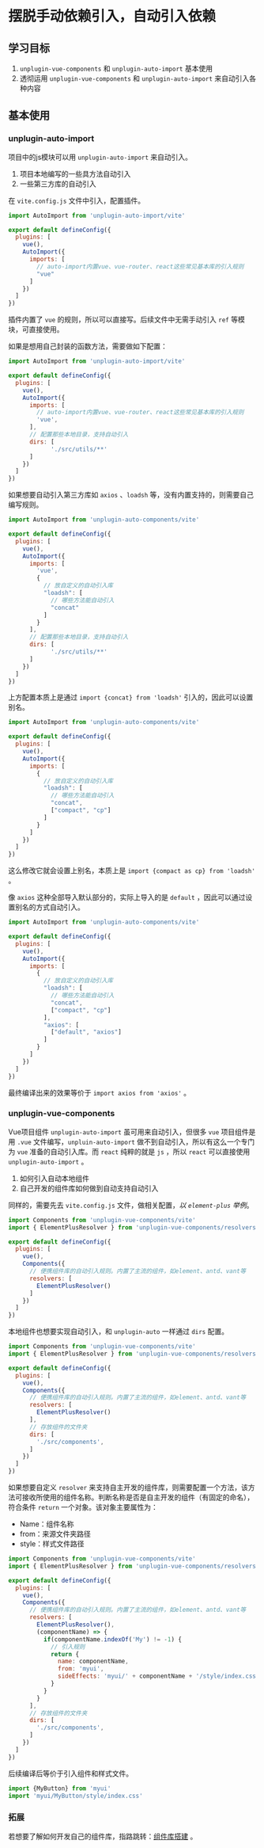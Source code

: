 # 摆脱手动依赖引入，自动引入依赖

## 学习目标

1. `unplugin-vue-components` 和 `unplugin-auto-import` 基本使用
2. 透彻运用 `unplugin-vue-components` 和 `unplugin-auto-import` 来自动引入各种内容

## 基本使用

### unplugin-auto-import

项目中的js模块可以用 `unplugin-auto-import` 来自动引入。

1. 项目本地编写的一些具方法自动引入
2. 一些第三方库的自动引入

在 `vite.config.js` 文件中引入，配置插件。

```js
import AutoImport from 'unplugin-auto-import/vite'

export default defineConfig({
  plugins: [
    vue(),
    AutoImport({
      imports: [
        // auto-import内置vue、vue-router、react这些常见基本库的引入规则
        "vue"
      ]
    })
  ]
})
```

插件内置了 `vue` 的规则，所以可以直接写。后续文件中无需手动引入 `ref` 等模块，可直接使用。

如果是想用自己封装的函数方法，需要做如下配置：

```js
import AutoImport from 'unplugin-auto-import/vite'

export default defineConfig({
  plugins: [
    vue(),
    AutoImport({
      imports: [
        // auto-import内置vue、vue-router、react这些常见基本库的引入规则
        'vue',
      ],
      // 配置那些本地目录，支持自动引入
      dirs: [
        	'./src/utils/**'
      ]
    })
  ]
})
```

如果想要自动引入第三方库如 `axios` 、`loadsh` 等，没有内置支持的，则需要自己编写规则。

```js
import AutoImport from 'unplugin-auto-components/vite'

export default defineConfig({
  plugins: [
    vue(),
    AutoImport({
      imports: [
        'vue',
        {
          // 放自定义的自动引入库
          "loadsh": [
            // 哪些方法能自动引入
            "concat"
          ]
        }
      ],
      // 配置那些本地目录，支持自动引入
      dirs: [
        	'./src/utils/**'
      ]
    })
  ]
})
```

上方配置本质上是通过 `import {concat} from 'loadsh'` 引入的，因此可以设置别名。

```js
import AutoImport from 'unplugin-auto-components/vite'

export default defineConfig({
  plugins: [
    vue(),
    AutoImport({
      imports: [
        {
          // 放自定义的自动引入库
          "loadsh": [
            // 哪些方法能自动引入
            "concat",
            ["compact", "cp"]
          ]
        }
      ]
    })
  ]
})
```

这么修改它就会设置上别名，本质上是 `import {compact as cp} from 'loadsh'` 。

像 `axios` 这种全部导入默认部分的，实际上导入的是 `default` ，因此可以通过设置别名的方式自动引入。

```js
import AutoImport from 'unplugin-auto-components/vite'

export default defineConfig({
  plugins: [
    vue(),
    AutoImport({
      imports: [
        {
          // 放自定义的自动引入库
          "loadsh": [
            // 哪些方法能自动引入
            "concat",
            ["compact", "cp"]
          ],
          "axios": [
            ["default", "axios"]
          ]
        }
      ]
    })
  ]
})
```

最终编译出来的效果等价于 `import axios from 'axios'` 。

### unplugin-vue-components

Vue项目组件 `unplugin-auto-import` 虽可用来自动引入，但很多 `vue` 项目组件是用 `.vue` 文件编写，`unpluin-auto-import` 做不到自动引入，所以有这么一个专门为 `vue` 准备的自动引入库。而 `react` 纯粹的就是 `js` ，所以 `react` 可以直接使用 `unplugin-auto-import` 。

1. 如何引入自动本地组件
2. 自己开发的组件库如何做到自动支持自动引入

同样的，需要先去 `vite.config.js` 文件，做相关配置，*以 `element-plus` 举例*。

```js
import Components from 'unplugin-vue-components/vite'
import { ElementPlusResolver } from 'unplugin-vue-components/resolvers'

export default defineConfig({
  plugins: [
    vue(),
    Components({
      // 便携组件库的自动引入规则。内置了主流的组件，如element、antd、vant等
      resolvers: [
        ElementPlusResolver()
      ]
    })
  ]
})
```

本地组件也想要实现自动引入，和 `unplugin-auto` 一样通过 `dirs` 配置。

```js
import Components from 'unplugin-vue-components/vite'
import { ElementPlusResolver } from 'unplugin-vue-components/resolvers'

export default defineConfig({
  plugins: [
    vue(),
    Components({
      // 便携组件库的自动引入规则。内置了主流的组件，如element、antd、vant等
      resolvers: [
        ElementPlusResolver()
      ],
      // 存放组件的文件夹
      dirs: [
        './src/components',
      ]
    })
  ]
})
```

如果想要自定义 `resolver` 来支持自主开发的组件库，则需要配置一个方法，该方法可接收所使用的组件名称。判断名称是否是自主开发的组件（有固定的命名），符合条件 `return` 一个对象。该对象主要属性为：

- Name：组件名称
- from：来源文件夹路径
- style：样式文件路径

```js
import Components from 'unplugin-vue-components/vite'
import { ElementPlusResolver } from 'unplugin-vue-components/resolvers'

export default defineConfig({
  plugins: [
    vue(),
    Components({
      // 便携组件库的自动引入规则。内置了主流的组件，如element、antd、vant等
      resolvers: [
        ElementPlusResolver(),
        (componentName) => {
          if(componentName.indexOf('My') != -1) {
            // 引入规则
            return {
              name: componentName,
              from: 'myui',
              sideEffects: 'myui/' + componentName + '/style/index.css'
            }
          }
        }
      ],
      // 存放组件的文件夹
      dirs: [
        './src/components',
      ]
    })
  ]
})
```

后续编译后等价于引入组件和样式文件。

```js
import {MyButton} from 'myui'
import 'myui/MyButton/style/index.css'
```

### 拓展

若想要了解如何开发自己的组件库，指路跳转：[组件库搭建](/learn/学而时习之/前端组件封装实例/组件库搭建.md) 。